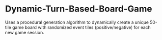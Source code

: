 # Dynamic-Turn-Based-Board-Game
Uses a procedural generation algorithm to dynamically create a unique 50-tile game board with randomized event tiles (positive/negative) for each new game session.
